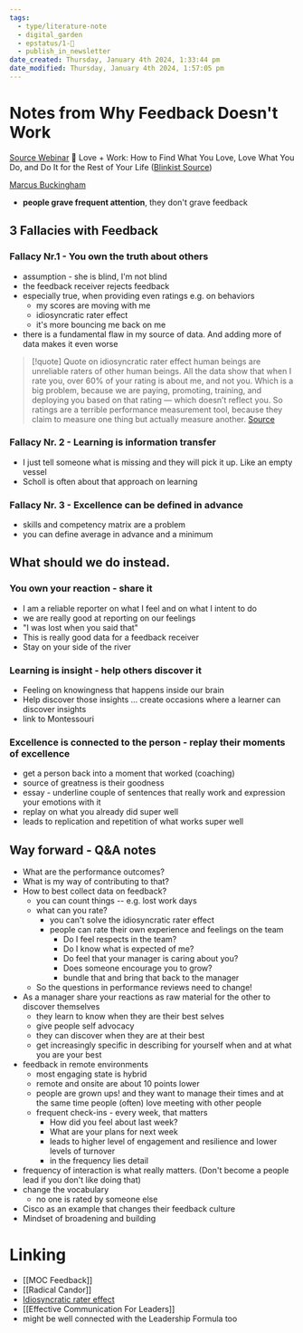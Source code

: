 ```yaml
---
tags:
  - type/literature-note
  - digital_garden
  - epstatus/1-🌱
  - publish_in_newsletter
date_created: Thursday, January 4th 2024, 1:33:44 pm
date_modified: Thursday, January 4th 2024, 1:57:05 pm
---
```

# Notes from Why Feedback Doesn't Work
[Source Webinar](https://hbr.org/webinar/2022/11/why-feedback-doesnt-work-and-what-to-do-instead)
	📖 Love + Work: How to Find What You Love, Love What You Do, and Do It for the Rest of Your Life ([Blinkist Source](https://www.blinkist.com/en/app/books/love-plus-work-en))

[Marcus Buckingham](https://www.linkedin.com/in/marcus-buckingham/)

+ **people grave frequent attention**, they don't grave feedback

## 3 Fallacies with Feedback
### Fallacy Nr.1 - You own the truth about others
* assumption - she is blind, I'm not blind
* the feedback receiver rejects feedback
* especially true, when providing even ratings e.g. on behaviors
	* my scores are moving with me
	* idiosyncratic rater effect
	* it's more bouncing me back on me
* there is a fundamental flaw in my source of data. And adding more of data makes it even worse

> [!quote] Quote on idiosyncratic rater effect
> human beings are unreliable raters of other human beings. All the data show that when I rate you, over 60% of your rating is about me, and not you. Which is a big problem, because we are paying, promoting, training, and deploying you based on that rating — which doesn’t reflect you. So ratings are a terrible performance measurement tool, because they claim to measure one thing but actually measure another. [Source](https://www.marcusbuckingham.com/good-data-bad-data-idiosyncratic-rater-effect/) 

### Fallacy Nr. 2 - Learning is information transfer
+ I just tell someone what is missing and they will pick it up. Like an empty vessel
+ Scholl is often about that approach on learning
### Fallacy Nr. 3 - Excellence can be defined in advance
+ skills and competency matrix are a problem
+ you can define average in advance and a minimum

## What should we do instead.
### You own your reaction - share it
+ I am a reliable reporter on what I feel and on what I intent to do
+ we are really good at reporting on our feelings
+ "I was lost when you said that"
+ This is really good data for a feedback receiver
+ Stay on your side of the river
### Learning is insight - help others discover it
+ Feeling on knowingness that happens inside our brain
+ Help discover those insights ... create occasions where a learner can discover insights
+ link to Montessouri
### Excellence is connected to the person - replay their moments of excellence
+ get a person back into a moment that worked (coaching)
+ source of greatness is their goodness
+ essay - underline couple of sentences that really work and expression your emotions with it
+ replay on what you already did super well
+ leads to replication and repetition of what works super well
## Way forward - Q&A notes
+ What are the performance outcomes? 
+ What is my way of contributing to that?
+ How to best collect data on feedback?
	+ you can count things -- e.g. lost work days
	+ what can you rate?
		+ you can't solve the idiosyncratic rater effect
		+ people can rate their own experience and feelings on the team
			+ Do I feel respects in the team?
			+ Do I know what is expected of me?
			+ Do feel that your manager is caring about you?
			+ Does someone encourage you to grow?
			+ bundle that and bring that back to the manager
	+ So the questions in performance reviews need to change!
+ As a manager share your reactions as raw material for the other to discover themselves
	+ they learn to know when they are their best selves
	+ give people self advocacy
	+ they can discover when they are at their best
	+ get increasingly specific in describing for yourself when and at what you are your best
+ feedback in remote environments
	+ most engaging state is hybrid
	+ remote and onsite are about 10 points lower
	+ people are grown ups! and they want to manage their times and at the same time people (often) love meeting with other people
	+ frequent check-ins - every week, that matters
		+ How did you feel about last week? 
		+ What are your plans for next week
		+ leads to higher level of engagement and resilience and lower levels of turnover
		+ in the frequency lies detail
+ frequency of interaction is what really matters. (Don't become a people lead if you don't like doing that)
+ change the vocabulary
	+ no one is rated by someone else
+ Cisco as an example that changes their feedback culture
+ Mindset of broadening and building

# Linking
+ [[MOC Feedback]]
+ [[Radical Candor]]
+ [Idiosyncratic rater effect](https://www.marcusbuckingham.com/good-data-bad-data-idiosyncratic-rater-effect/)
+ [[Effective Communication For Leaders]]
+ might be well connected with the Leadership Formula too

